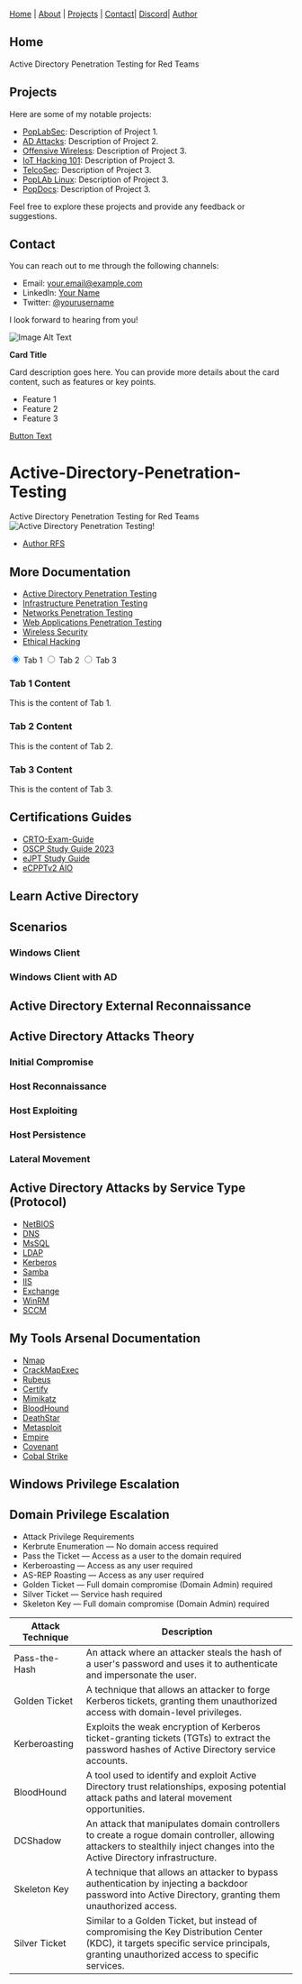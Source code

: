 [Home](https://docs.ad-attacks.com) | [About](./website/About.md) | [Projects](./website/Projects.md) | [Contact](./website/Contact.md)| [Discord](./website/Discord.md)| [Author](./website/Author.md)

## Home
Active Directory Penetration Testing for Red Teams


## Projects
Here are some of my notable projects:

- [PopLabSec](https://github.com/username/project1): Description of Project 1.
- [AD Attacks](https://github.com/username/project2): Description of Project 2.
- [Offensive Wireless](https://github.com/username/project3): Description of Project 3.
- [IoT Hacking 101](https://github.com/username/project3): Description of Project 3.
- [TelcoSec](https://github.com/username/project3): Description of Project 3.
- [PopLAb Linux](https://github.com/username/project3): Description of Project 3.
- [PopDocs](https://github.com/username/project3): Description of Project 3.

Feel free to explore these projects and provide any feedback or suggestions.

## Contact
You can reach out to me through the following channels:

- Email: [your.email@example.com](mailto:your.email@example.com)
- LinkedIn: [Your Name](https://www.linkedin.com/in/yourname)
- Twitter: [@yourusername](https://twitter.com/yourusername)

I look forward to hearing from you!

<div class="card">

![Image Alt Text](https://cdn.ad-attacks.com/Active-Directory-Attacks.png)

**Card Title**

Card description goes here. You can provide more details about the card content, such as features or key points.

- Feature 1
- Feature 2
- Feature 3

[Button Text](https://example.com)

</div>


# Active-Directory-Penetration-Testing
Active Directory Penetration Testing for Red Teams
![Active Directory Penetration Testing!](https://cdn.ad-attacks.com/Active-Directory-Attacks.png "Active Directory Penetration Testing")

- [Author RFS](https://author.popdocs.net/)

## More Documentation

- [Active Directory Penetration Testing](https://github.com/PopLabSec/Active-Directory-Penetration-Testing)
- [Infrastructure Penetration Testing]()
- [Networks Penetration Testing](https://github.com/PopLabSec/Networking-Penetration-Testing)
- [Web Applications Penetration Testing](https://github.com/PopLabSec/Web-Applications-Penetration-Testing)
- [Wireless Security](https://www.offensive-wireless.com/)
- [Ethical Hacking](https://github.com/PopLabSec/RFS-Ethical-Hacking)


<div class="tabs">
  <input type="radio" id="tab1" name="tabs" checked>
  <label for="tab1">Tab 1</label>
  
  <input type="radio" id="tab2" name="tabs">
  <label for="tab2">Tab 2</label>
  
  <input type="radio" id="tab3" name="tabs">
  <label for="tab3">Tab 3</label>
  
  <div class="tab-content">
    <h3>Tab 1 Content</h3>
    <p>This is the content of Tab 1.</p>
  </div>
  
  <div class="tab-content">
    <h3>Tab 2 Content</h3>
    <p>This is the content of Tab 2.</p>
  </div>
  
  <div class="tab-content">
    <h3>Tab 3 Content</h3>
    <p>This is the content of Tab 3.</p>
  </div>
</div>

## Certifications Guides


- [CRTO-Exam-Guide](https://github.com/PopLabSec/CRTO-Exam-Guide)
- [OSCP Study Guide 2023](https://github.com/PopLabSec/OSCP-Study-Guide-2023)
- [eJPT Study Guide](https://github.com/PopLabSec/eJPT-Study-Guide)
- [eCPPTv2 AIO](https://github.com/PopLabSec/eCPPTv2-AIO)


## Learn Active Directory

## Scenarios

### Windows Client
### Windows Client with AD

## Active Directory External Reconnaissance



## Active Directory Attacks Theory

### Initial Compromise
### Host Reconnaissance
### Host Exploiting
### Host Persistence
### Lateral Movement

## Active Directory Attacks by Service Type (Protocol)

- [NetBIOS](./NetBIOS)
- [DNS](./DNS/index.md) 
- [MsSQL](./MSSQL/index.md) 
- [LDAP](./LDAP/index.md)
- [Kerberos](./Kerberos/index.md)
- [Samba](./Samba/index.md)
- [IIS](./IIS/index.md)
- [Exchange](./Exchange/index.md)
- [WinRM](./WinRM/index.md)
- [SCCM](./SCCM/index.md)

## My Tools Arsenal Documentation
- [Nmap]()
- [CrackMapExec](https://crackmapexec.popdocs.net/)
- [Rubeus]()
- [Certify]()
- [Mimikatz]()
- [BloodHound](https://bloodhound.popdocs.net/)
- [DeathStar]()
- [Metasploit]()
- [Empire]()
- [Covenant]()
- [Cobal Strike]()


## Windows Privilege Escalation


## Domain Privilege Escalation

- Attack Privilege Requirements
- Kerbrute Enumeration — No domain access required
- Pass the Ticket — Access as a user to the domain required
- Kerberoasting — Access as any user required
- AS-REP Roasting — Access as any user required
- Golden Ticket — Full domain compromise (Domain Admin) required
- Silver Ticket — Service hash required
- Skeleton Key — Full domain compromise (Domain Admin) required


| Attack Technique        | Description                                                                                                                                                                       |
|------------------------|-----------------------------------------------------------------------------------------------------------------------------------------------------------------------------------|
| Pass-the-Hash          | An attack where an attacker steals the hash of a user's password and uses it to authenticate and impersonate the user.                                                           |
| Golden Ticket          | A technique that allows an attacker to forge Kerberos tickets, granting them unauthorized access with domain-level privileges.                                                   |
| Kerberoasting          | Exploits the weak encryption of Kerberos ticket-granting tickets (TGTs) to extract the password hashes of Active Directory service accounts.                                       |
| BloodHound             | A tool used to identify and exploit Active Directory trust relationships, exposing potential attack paths and lateral movement opportunities.                                       |
| DCShadow               | An attack that manipulates domain controllers to create a rogue domain controller, allowing attackers to stealthily inject changes into the Active Directory infrastructure.           |
| Skeleton Key           | A technique that allows an attacker to bypass authentication by injecting a backdoor password into Active Directory, granting them unauthorized access.                          |
| Silver Ticket          | Similar to a Golden Ticket, but instead of compromising the Key Distribution Center (KDC), it targets specific service principals, granting unauthorized access to specific services. |

